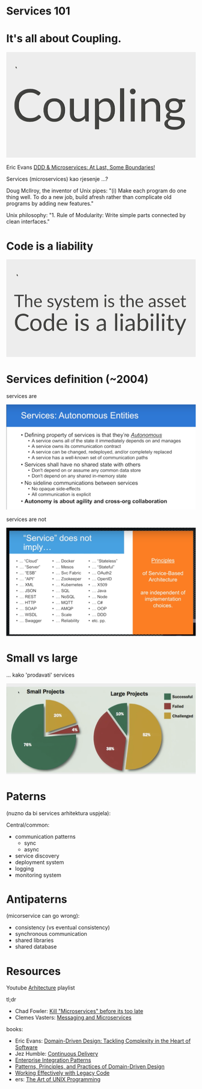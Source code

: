 # Services 101

# It's all about Coupling.

![coupling](./coupling.png)

Eric Evans [DDD & Microservices: At Last, Some Boundaries!](https://www.youtube.com/watch?v=yPvef9R3k-M&index=18&list=PLinPBP3n4t5t9R7zF1fR8Ck3G3dC9BOmr)

Services (microservices) kao rjesenje ...? 

Doug McIlroy, the inventor of Unix pipes:
"(i) Make each program do one thing well. To do a new job, build afresh rather than complicate old programs by adding new features."

Unix philosophy: 
"1. Rule of Modularity: Write simple parts connected by clean interfaces."



# Code is a liability

![Code is liability](./code_is_a_liability.png)

# Services definition (~2004)

services are

![definition](./services_definition.png)

services are not

![service is not](./service_is_not.png)


# Small vs large

... kako 'prodavati' services

![small vs large](./small_vs_large.png)


# Paterns 

(nuzno da bi services arhitektura uspjela):

Central/common:
 
* communication patterns
  * sync
  * async 
* service discovery
* deployment system
* logging 
* monitoring system 


# Antipaterns 

(micorservice can go wrong):

* consistency (vs eventual consistency)
* synchronous communication
* shared libraries
* shared database



# Resources

Youtube [Arhitecture](https://www.youtube.com/playlist?list=PLinPBP3n4t5t9R7zF1fR8Ck3G3dC9BOmr) playlist

tl;dr
* Chad Fowler: [Kill "Microservices" before its too late](https://youtu.be/-UKEPd2ipEk?t=49)
* Clemes Vasters: [Messaging and Microservices](https://www.youtube.com/watch?v=rXi5CLjIQ9k)


books:
* Eric Evans: [Domain-Driven Design: Tackling Complexity in the Heart of Software](https://www.amazon.com/Domain-Driven-Design-Tackling-Complexity-Software/dp/0321125215/ref=asap_bc?ie=UTF8)
* Jez Humble: [Continuous Delivery](https://www.amazon.com/Continuous-Delivery-Deployment-Automation-Addison-Wesley/dp/0321601912/ref=sr_1_sc_1?s=books&ie=UTF8&qid=1493892201&sr=1-1-spell&keywords=contionus+delivery)
* [Enterprise Integration Patterns](https://www.amazon.com/Enterprise-Integration-Patterns-Designing-Deploying/dp/0321200683/ref=sr_1_1?s=books&ie=UTF8&qid=1493892281&sr=1-1&keywords=enterprise+integration+patterns)
* [Patterns, Principles, and Practices of Domain-Driven Design](https://www.amazon.com/Patterns-Principles-Practices-Domain-Driven-Design/dp/1118714709)
* [Working Effectively with Legacy Code](https://www.amazon.com/Working-Effectively-Legacy-Michael-Feathers/dp/0131177052)
* ers: [The Art of UNIX Programming](http://www.faqs.org/docs/artu/ch01s06.html#id2877537)







